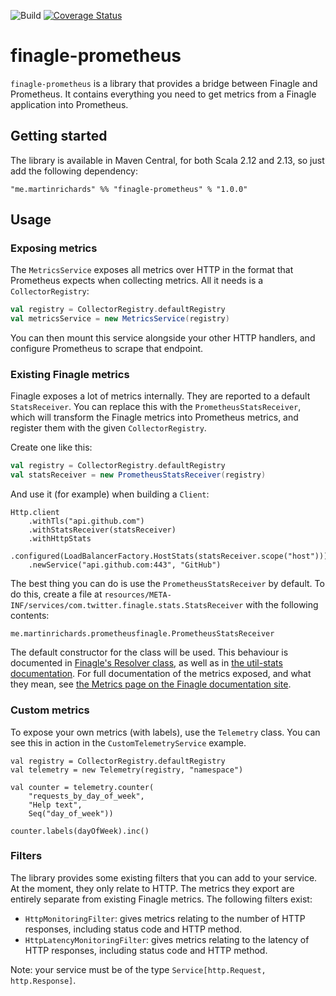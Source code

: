 ![Build](https://github.com/martinffx/finagle-prometheus/actions/workflows/scala.yml/badge.svg)
[![Coverage Status](https://coveralls.io/repos/github/martinffx/finagle-prometheus/badge.svg?branch=master)](https://coveralls.io/github/martinffx/finagle-prometheus?branch=master)

# finagle-prometheus

`finagle-prometheus` is a library that provides a bridge between Finagle and Prometheus. It contains everything you need to get metrics from a Finagle application into Prometheus.

## Getting started

The library is available in Maven Central, for both Scala 2.12 and 2.13, so just add the following dependency:

```
"me.martinrichards" %% "finagle-prometheus" % "1.0.0"
```

## Usage

### Exposing metrics

The `MetricsService` exposes all metrics over HTTP in the format that Prometheus expects when collecting metrics. All it needs is a `CollectorRegistry`:

```scala
val registry = CollectorRegistry.defaultRegistry
val metricsService = new MetricsService(registry)
```

You can then mount this service alongside your other HTTP handlers, and configure Prometheus to scrape that endpoint.

### Existing Finagle metrics

Finagle exposes a lot of metrics internally. They are reported to a default `StatsReceiver`. You can replace this with the `PrometheusStatsReceiver`, which will transform the Finagle metrics into Prometheus metrics, and register them with the given `CollectorRegistry`.

Create one like this:

```scala
val registry = CollectorRegistry.defaultRegistry
val statsReceiver = new PrometheusStatsReceiver(registry)
```

And use it (for example) when building a `Client`:

```
Http.client
    .withTls("api.github.com")
    .withStatsReceiver(statsReceiver)
    .withHttpStats
    .configured(LoadBalancerFactory.HostStats(statsReceiver.scope("host")))
    .newService("api.github.com:443", "GitHub")
```

The best thing you can do is use the `PrometheusStatsReceiver` by default. To do this, create a file at `resources/META-INF/services/com.twitter.finagle.stats.StatsReceiver` with the following contents:

```
me.martinrichards.prometheusfinagle.PrometheusStatsReceiver
```

The default constructor for the class will be used. This behaviour is documented in [Finagle's Resolver class](https://twitter.github.io/finagle/docs/com/twitter/finagle/Resolver.html), as well as in [the util-stats documentation](https://twitter.github.io/util/guide/util-stats/user_guide.html). For full documentation of the metrics exposed, and what they mean, see [the Metrics page on the Finagle documentation site](https://twitter.github.io/finagle/guide/Metrics.html).

### Custom metrics

To expose your own metrics (with labels), use the `Telemetry` class. You can see this in action in the `CustomTelemetryService` example.

```
val registry = CollectorRegistry.defaultRegistry
val telemetry = new Telemetry(registry, "namespace")

val counter = telemetry.counter(
    "requests_by_day_of_week",
    "Help text",
    Seq("day_of_week"))

counter.labels(dayOfWeek).inc()
```

### Filters

The library provides some existing filters that you can add to your service. At the moment, they only relate to HTTP. The metrics they export are entirely separate from existing Finagle metrics. The following filters exist:

- `HttpMonitoringFilter`: gives metrics relating to the number of HTTP responses, including status code and HTTP method.
- `HttpLatencyMonitoringFilter`: gives metrics relating to the latency of HTTP responses, including status code and HTTP method.

Note: your service must be of the type `Service[http.Request, http.Response]`.
